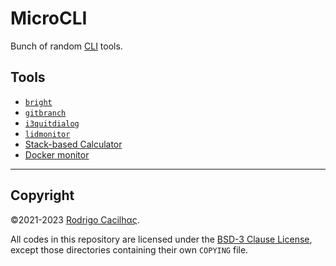 [CLI]: https://en.wikipedia.org/wiki/Command-line_interface

# MicroCLI

Bunch of random [CLI][] tools.

## Tools

- [`bright`](bright/README.md)
- [`gitbranch`](gitbranch/README.md)
- [`i3quitdialog`](i3quitdialog/README.md)
- [`lidmonitor`](lidmonitor/README.md)
- [Stack-based Calculator](stcalc/README.md)
- [Docker monitor](dockermon/README.md)

-----

## Copyright

©2021-2023 [Rodrigo Cacilhας](mailto:montegasppa@cacilhas.info).

All codes in this repository are licensed under the
[BSD-3 Clause License](COPYING), except those directories containing  their own
`COPYING` file.
